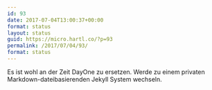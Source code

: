 ```yaml
---
id: 93
date: 2017-07-04T13:00:37+00:00
format: status
layout: status
guid: https://micro.hartl.co/?p=93
permalink: /2017/07/04/93/
format: status
---
```

Es ist wohl an der Zeit DayOne zu ersetzen. Werde zu einem privaten Markdown-dateibasierenden Jekyll System wechseln.